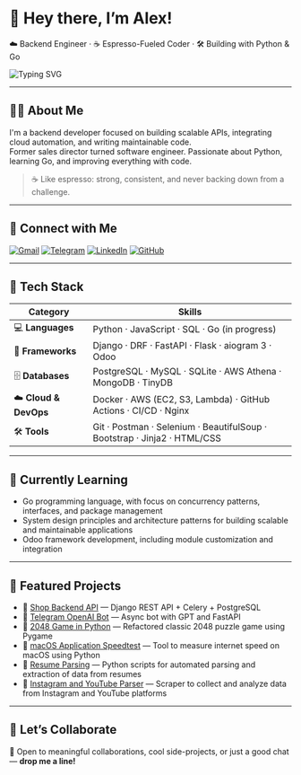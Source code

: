 <!-- Hero Banner -->
# 👋 Hey there, I’m Alex!

☁️ Backend Engineer · ☕ Espresso-Fueled Coder · 🛠️ Building with Python & Go

<!-- Typing Animation -->
![Typing SVG](https://readme-typing-svg.demolab.com?font=Fira+Code&size=24&pause=1000&center=false&vCenter=true&width=1000&lines=Backend+Developer+%7C+Python+%7C+Go;Clean+Code+%7C+Cloud+Automation+%7C+AI+Integration;Always+Learning+%7C+Always+Shipping)

---

## 👨‍💻 About Me

I'm a backend developer focused on building scalable APIs, integrating cloud automation, and writing maintainable code.  
Former sales director turned software engineer. Passionate about Python, learning Go, and improving everything with code.

> ☕️ Like espresso: strong, consistent, and never backing down from a challenge.

---

## 🔗 Connect with Me

[![Gmail](https://img.icons8.com/color/48/000000/gmail--v1.png)](mailto:8696tk@gmail.com)
[![Telegram](https://img.icons8.com/color/48/000000/telegram-app--v1.png)](https://t.me/Aleksandr_Tk)
[![LinkedIn](https://img.icons8.com/color/48/000000/linkedin.png)](https://linkedin.com/in/aleksandrtk/)
[![GitHub](https://img.icons8.com/ios-glyphs/48/000000/github.png)](https://github.com/AlexTkDev)

---

## 🚀 Tech Stack

| **Category**           | **Skills**                                                                |
|------------------------|---------------------------------------------------------------------------|
| 💻 **Languages**       | Python · JavaScript · SQL · Go (in progress)                              |
| 🧩 **Frameworks**      | Django · DRF · FastAPI · Flask · aiogram 3 · Odoo                         |
| 🗄️ **Databases**      | PostgreSQL · MySQL · SQLite · AWS Athena · MongoDB · TinyDB               |
| ☁️ **Cloud & DevOps** | Docker · AWS (EC2, S3, Lambda) · GitHub Actions · CI/CD · Nginx           |
| 🛠️ **Tools**           | Git · Postman · Selenium · BeautifulSoup · Bootstrap · Jinja2 · HTML/CSS  |

---

## 🧠 Currently Learning

- Go programming language, with focus on concurrency patterns, interfaces, and package management  
- System design principles and architecture patterns for building scalable and maintainable applications  
- Odoo framework development, including module customization and integration

---

## 📂 Featured Projects

- 🔹 [Shop Backend API](https://github.com/AlexTkDev/shop-backend) — Django REST API + Celery + PostgreSQL  
- 🔹 [Telegram OpenAI Bot](https://github.com/AlexTkDev/aiogram-gpt-bot) — Async bot with GPT and FastAPI  
- 🔹 [2048 Game in Python](https://github.com/AlexTkDev/2048-Game-in-Python) — Refactored classic 2048 puzzle game using Pygame  
- 🔹 [macOS Application Speedtest](https://github.com/AlexTkDev/macOS_application_speedtest_for_python) — Tool to measure internet speed on macOS using Python  
- 🔹 [Resume Parsing](https://github.com/AlexTkDev/resume_parsing) — Python scripts for automated parsing and extraction of data from resumes  
- 🔹 [Instagram and YouTube Parser](https://github.com/AlexTkDev/parser_Instagram_and_YouTube) — Scraper to collect and analyze data from Instagram and YouTube platforms  

---

## 🤝 Let’s Collaborate

👀 Open to meaningful collaborations, cool side-projects, or just a good chat — **drop me a line!**
